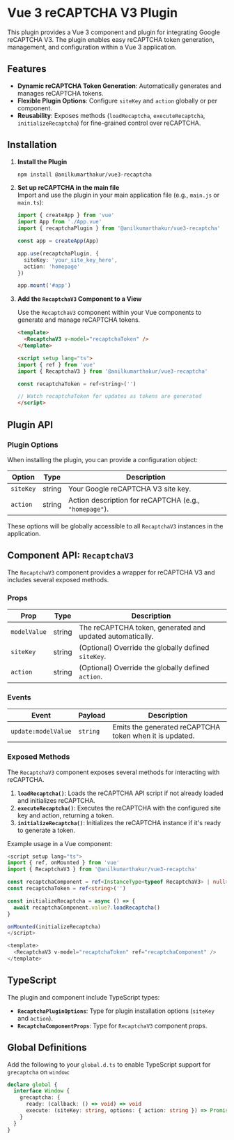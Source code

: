 # Vue 3 reCAPTCHA V3 Plugin

This plugin provides a Vue 3 component and plugin for integrating Google reCAPTCHA V3. The plugin enables easy reCAPTCHA token generation, management, and configuration within a Vue 3 application.

## Features

- **Dynamic reCAPTCHA Token Generation**: Automatically generates and manages reCAPTCHA tokens.
- **Flexible Plugin Options**: Configure `siteKey` and `action` globally or per component.
- **Reusability**: Exposes methods (`loadRecaptcha`, `executeRecaptcha`, `initializeRecaptcha`) for fine-grained control over reCAPTCHA.

## Installation

1. **Install the Plugin**

   ```bash
   npm install @anilkumarthakur/vue3-recaptcha
   ```

2. **Set up reCAPTCHA in the main file**  
   Import and use the plugin in your main application file (e.g., `main.js` or `main.ts`):

   ```typescript
   import { createApp } from 'vue'
   import App from './App.vue'
   import { recaptchaPlugin } from '@anilkumarthakur/vue3-recaptcha'

   const app = createApp(App)

   app.use(recaptchaPlugin, {
     siteKey: 'your_site_key_here',
     action: 'homepage'
   })

   app.mount('#app')
   ```

3. **Add the `RecaptchaV3` Component to a View**

   Use the `RecaptchaV3` component within your Vue components to generate and manage reCAPTCHA tokens.

   ```html
   <template>
     <RecaptchaV3 v-model="recaptchaToken" />
   </template>

   <script setup lang="ts">
   import { ref } from 'vue'
   import { RecaptchaV3 } from '@anilkumarthakur/vue3-recaptcha'

   const recaptchaToken = ref<string>('')

   // Watch recaptchaToken for updates as tokens are generated
   </script>
   ```

## Plugin API

### Plugin Options

When installing the plugin, you can provide a configuration object:

| Option     | Type   | Description                                               |
|------------|--------|-----------------------------------------------------------|
| `siteKey`  | string | Your Google reCAPTCHA V3 site key.                         |
| `action`   | string | Action description for reCAPTCHA (e.g., `"homepage"`).     |

These options will be globally accessible to all `RecaptchaV3` instances in the application.

## Component API: `RecaptchaV3`

The `RecaptchaV3` component provides a wrapper for reCAPTCHA V3 and includes several exposed methods.

### Props

| Prop         | Type   | Description                                               |
|--------------|--------|-----------------------------------------------------------|
| `modelValue` | string | The reCAPTCHA token, generated and updated automatically. |
| `siteKey`    | string | (Optional) Override the globally defined `siteKey`.       |
| `action`     | string | (Optional) Override the globally defined `action`.        |

### Events

| Event                | Payload     | Description                       |
|----------------------|-------------|-----------------------------------|
| `update:modelValue`  | `string`    | Emits the generated reCAPTCHA token when it is updated. |

### Exposed Methods

The `RecaptchaV3` component exposes several methods for interacting with reCAPTCHA.

1. **`loadRecaptcha()`**: Loads the reCAPTCHA API script if not already loaded and initializes reCAPTCHA.
2. **`executeRecaptcha()`**: Executes the reCAPTCHA with the configured site key and action, returning a token.
3. **`initializeRecaptcha()`**: Initializes the reCAPTCHA instance if it's ready to generate a token.

Example usage in a Vue component:

```typescript
<script setup lang="ts">
import { ref, onMounted } from 'vue'
import { RecaptchaV3 } from '@anilkumarthakur/vue3-recaptcha'

const recaptchaComponent = ref<InstanceType<typeof RecaptchaV3> | null>(null)
const recaptchaToken = ref<string>('')

const initializeRecaptcha = async () => {
  await recaptchaComponent.value?.loadRecaptcha()
}

onMounted(initializeRecaptcha)
</script>

<template>
  <RecaptchaV3 v-model="recaptchaToken" ref="recaptchaComponent" />
</template>
```

## TypeScript

The plugin and component include TypeScript types:

- **`RecaptchaPluginOptions`**: Type for plugin installation options (`siteKey` and `action`).
- **`RecaptchaComponentProps`**: Type for `RecaptchaV3` component props.

## Global Definitions

Add the following to your `global.d.ts` to enable TypeScript support for `grecaptcha` on `window`:

```typescript
declare global {
  interface Window {
    grecaptcha: {
      ready: (callback: () => void) => void
      execute: (siteKey: string, options: { action: string }) => Promise<string>
    }
  }
}
```

